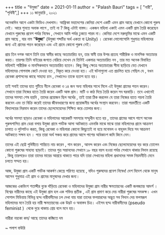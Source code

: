 +++
title = "উমুজা"
date = 2021-01-11
author = "Palash Bauri"
tags = [ "নারী", "পৃথিবী",]
+++
১১ জানুয়ারি , ২০২১

অনেকদিন আগে একটা ভিডিও দেখলাম। আফ্রিকা মহাদেশের কেনিয়া দেশে একটি এমন
গ্রাম আছে যেখানে কোনো পুরুষ নেই। আরে শুনতে অবাক লাগে , তাই না ? কিন্তু
এটাই বাস্তব। একজন মহিলা একাই এমন একটি গ্রাম তৈরি করেছেন যেখানে পুরুষের
প্রবেশ পর্যন্ত নিষেধ , সেখানে আমি পর্যন্ত ঢুকতে পারব না। কেনিয়া দেশে
মরুভূমির মাঝে এমন একটি গ্রাম আছে , যার নাম "**উমুজা**" (উমুজা শব্দটির
অর্থ একতা বা Unity) । রেবেকা লোলোসোলি শুধুমাত্র মহিলাদের জন্য এই গ্রামের
পত্তন করেছেন এবং এই গ্রামে কোনো পুরুষ নেই।

প্রায় তিন দশক আগে তিনি তার স্বামীর কাছে অত্যাচারিত হন, তার স্বামী তার
উপর প্রত্যহ শারীরিক ও মানসিক অত্যাচার করত। তারপর তিনি বাইরের জগতে বেরিয়ে
দেখেন যে তিনিই একমাত্র অত্যাচারিত নন , তার মত অনেক বিবাহিত মহিলাই
শারীরিক ও মানসিকভাবে অত্যাচারিত হতেন। কিছু কিছু ক্ষেত্রে অত্যাচারের সীমা
ছাড়িয়ে যেত যেখানে মহিলাদের গোপনাঙ্গ কেটে দেওয়া হত , বিকৃত করে দেওয়া হত।
এই ঘটনাগুলো এত প্রচলিত হয়ে গেছিল যে , যখন রেবেকা প্রশাসনের কাছে সাহায্য
চান , সেখানেও তাকে হতাশ হতে হয়।

তাই সবাই তাদের হাত গুটিয়ে নীলে রেবেকা ও ১৪ জন অন্য মহিলার সাথে মিলে এই
উমুজা গ্রামের পত্তন করেন। সেখানে তারা নিজের হাতে তৈরি করেন একটি আস্ত
গ্রাম। মাটি ও কাঠ দিয়ে তৈরি করেন সব ঘরবাড়ি। তবে এখানেই তাদের সমস্যা শেষ
হয়নি , তাদের প্রয়োজন ছিল অর্থের , তাই তারা ঠিক করলেন যে তারা নিজের হাতে
গয়না তৈরি করবেন এবং তা বিক্রি করেই তাদের জীবনধারণের জন্য প্রয়োজনীয়
অর্থের সংস্থান করবেন। তারা পরবর্তীতে একটি বিদ্যালয়ের নিরমান করেন তাদের
ছেলেমেয়েদের শিক্ষিত করে তোলার জন্য। 

অর্থের সমস্যা ছাড়াও রেবেকা ও মহিলাদের আরেকটি সমস্যার সম্মুখীন হতে হয় ,
তাদের গ্রামের আসে পাশে অনেক পুরুষশাসিত গ্রাম ডেরা বসায় উমুজা গ্রামে
পর্যটক আসা আটকাতে এমনকি মাঝে মাঝে তারা মহিলাদের গ্রামে আক্রমণ চালাত ও
লুটপাটও করত, কিন্তু রেবেকা ও মহিলারা কোনো কিছুতেই না হয়ে মনোবল ও বাহুবল
দিয়ে সব আক্রমণ আটকাতে সক্ষম হন । পরে তারা অর্থ সঞ্চয় করে গ্রামের আসে
পাশের অধিকাংশ জমি কিনে নেন।

তাদের এই ছোট্ট পৃথিবীতে শান্তিতে নাচ করেন , গান করেন , আনন্দ করেন এবং
নিজের ছেলেমেয়েদের বড় করে তোলেন কোনো পুরুষের সাহায্য ছাড়াই। তাদের পুত্র
সন্তানদের সেখানে ১৮ বছর বয়স হওয়া পর্যন্ত সেখানে থাকার নিদান রয়েছে ,
কিন্তু তারপরেও তারা তাদের মায়ের আশ্রয়ে থাকতে পারে যদি তারা সেখানের মহিলা
প্রধানদের সমস্ত নিয়মনীতি মেনে চলতে সম্মত হয়।

 

আজ, উমুজা গ্রাম একটি পর্যটক আকর্ষণ কেন্দ্রে পরিণত হয়েছে , যদিও পুরুষদের
প্রবেশ নিষেধ! দেশ বিদেশ থেকে মানুষ আসেন শুধুমাত্র এই গ্রাম ও গ্রামের
মানুষদের দেখার জন্য।

আজকের একবিংশ শতাব্দীর বুকে দাঁড়িয়ে রেবেকা ও মহিলাদের উমুজা গ্রাম নারীর
ক্ষমতায়নের একটি জলজ্যান্ত আদর্শ । বিশ্বের নারীদের কাছে এই উমুজা গ্রাম
হল এক শক্তির প্রতীক , এই গ্রাম প্রমাণ করে দেয় নারীরা পুরুষের সমকক্ষ। এখন
সোশাল মিডিয়ায় বিভিন্ন ছদ্ম নারীবাদীদের ঢল দেখা যায় যারা তাদের ফলয়ারদের
অদ্ভুত সব নিদান দেয় ফলস্বরূপ মহিলাদের মনে তৈরি হয় নারী ক্ষমতায়নের এক
উদ্ভট ও অবাস্তব চিত্র। এইসব ছদ্ম নারীবাদীদের (pseudo feminist )  থেকে
দুরে থাকায় শ্রেয় বলে মনে হয়।

নারীরা নয়কো কম/ আছে তাদের কব্জিতে দম

~ পলাশ বাউরি
